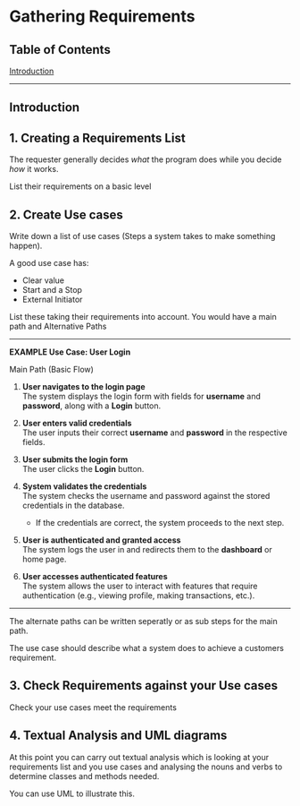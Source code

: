 # Gathering Requirements
 
## Table of Contents

[Introduction](#introduction)  




___

<a name="introduction"></a>
## Introduction


## 1. Creating a Requirements List

The requester generally decides _what_ the program does while you decide _how_ it works.

List their requirements on a basic level



## 2. Create Use cases

Write down a list of use cases (Steps a system takes to make something happen).

A good use case has:
- Clear value
- Start and a Stop
- External Initiator 

List these taking their requirements into account.
You would have a main path and Alternative Paths

___
**EXAMPLE Use Case: User Login**

Main Path (Basic Flow)

1. **User navigates to the login page**  
   The system displays the login form with fields for **username** and **password**, along with a **Login** button.

2. **User enters valid credentials**  
   The user inputs their correct **username** and **password** in the respective fields.

3. **User submits the login form**  
   The user clicks the **Login** button.

4. **System validates the credentials**  
   The system checks the username and password against the stored credentials in the database.  
   - If the credentials are correct, the system proceeds to the next step.

5. **User is authenticated and granted access**  
   The system logs the user in and redirects them to the **dashboard** or home page.

6. **User accesses authenticated features**  
   The system allows the user to interact with features that require authentication (e.g., viewing profile, making transactions, etc.).

---

The alternate paths can be written seperatly or as sub steps for the main path.


The use case should describe what a system does to achieve a customers requirement.


## 3. Check Requirements against your Use cases

Check your use cases meet the requirements

## 4. Textual Analysis and UML diagrams

At this point you can carry out textual analysis which is looking at your requirements list and you use cases and analysing the nouns and verbs to determine classes and methods needed.

You can use UML to illustrate this.